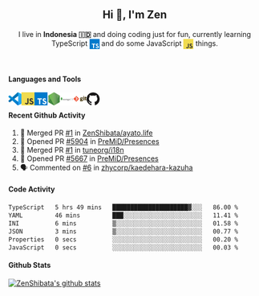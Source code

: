 <h2 align="center"> Hi 👋, I'm Zen</h2>
<p align="center">I live in <b>Indonesia 🇮🇩</b> and doing coding just for fun, currently learning TypeScript <img align="center" alt="Typescript" width="20px" src="https://raw.githubusercontent.com/github/explore/78df643247d429f6cc873026c0622819ad797942/topics/typescript/typescript.png" /> and do some JavaScript <img align="center" alt="JavaScript" width="20px" src="https://raw.githubusercontent.com/github/explore/80688e429a7d4ef2fca1e82350fe8e3517d3494d/topics/javascript/javascript.png" /> things.</p>

<br />

#### Languages and Tools

<img align="left" alt="Visual Studio Code" width="26px" src="https://raw.githubusercontent.com/github/explore/80688e429a7d4ef2fca1e82350fe8e3517d3494d/topics/visual-studio-code/visual-studio-code.png" />
<img align="left" alt="JavaScript" width="26px" src="https://raw.githubusercontent.com/github/explore/80688e429a7d4ef2fca1e82350fe8e3517d3494d/topics/javascript/javascript.png" />
<img align="left" alt="Typescript" width="26px" src="https://raw.githubusercontent.com/github/explore/78df643247d429f6cc873026c0622819ad797942/topics/typescript/typescript.png" /><img align="left" alt="Node.js" width="26px" src="https://raw.githubusercontent.com/github/explore/80688e429a7d4ef2fca1e82350fe8e3517d3494d/topics/nodejs/nodejs.png" />
<img align="left" alt="MongoDB" width="26px" src="https://raw.githubusercontent.com/github/explore/80688e429a7d4ef2fca1e82350fe8e3517d3494d/topics/mongodb/mongodb.png" />
<img align="left" alt="Git" width="26px" src="https://raw.githubusercontent.com/github/explore/80688e429a7d4ef2fca1e82350fe8e3517d3494d/topics/git/git.png" />
<img align="left" alt="GitHub" width="26px" src="https://raw.githubusercontent.com/github/explore/78df643247d429f6cc873026c0622819ad797942/topics/github/github.png" />


<br/>

#### Recent Github Activity

<!--START_SECTION:activity-->
1. 🎉 Merged PR [#1](https://github.com/ZenShibata/ayato.life/pull/1) in [ZenShibata/ayato.life](https://github.com/ZenShibata/ayato.life)
2. 💪 Opened PR [#5904](https://github.com/PreMiD/Presences/pull/5904) in [PreMiD/Presences](https://github.com/PreMiD/Presences)
3. 🎉 Merged PR [#1](https://github.com/tuneorg/i18n/pull/1) in [tuneorg/i18n](https://github.com/tuneorg/i18n)
4. 💪 Opened PR [#5667](https://github.com/PreMiD/Presences/pull/5667) in [PreMiD/Presences](https://github.com/PreMiD/Presences)
5. 🗣 Commented on [#6](https://github.com/zhycorp/kaedehara-kazuha/issues/6) in [zhycorp/kaedehara-kazuha](https://github.com/zhycorp/kaedehara-kazuha)
<!--END_SECTION:activity-->


#### Code Activity

<!--START_SECTION:waka-->

```text
TypeScript   5 hrs 49 mins   █████████████████████▓░░░   86.00 %
YAML         46 mins         ███░░░░░░░░░░░░░░░░░░░░░░   11.41 %
INI          6 mins          ▒░░░░░░░░░░░░░░░░░░░░░░░░   01.58 %
JSON         3 mins          ▒░░░░░░░░░░░░░░░░░░░░░░░░   00.77 %
Properties   0 secs          ░░░░░░░░░░░░░░░░░░░░░░░░░   00.20 %
JavaScript   0 secs          ░░░░░░░░░░░░░░░░░░░░░░░░░   00.03 %
```

<!--END_SECTION:waka-->

#### Github Stats

[![ZenShibata's github stats](https://github-readme-stats.vercel.app/api?username=ZenShibata&show_icons=true&count_private=true&include_all_commits=true&hide_title=true)](https://github.com/anuraghazra/github-readme-stats)
